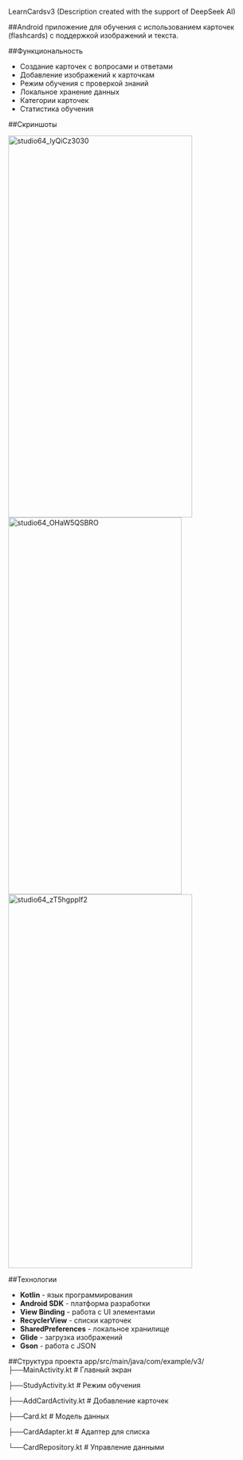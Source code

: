 LearnCardsv3 (Description created with the support of DeepSeek AI)

##Android приложение для обучения с использованием карточек (flashcards) с поддержкой изображений и текста.

##Функциональность

- Создание карточек с вопросами и ответами
- Добавление изображений к карточкам
- Режим обучения с проверкой знаний
- Локальное хранение данных
- Категории карточек
- Статистика обучения

##Скриншоты




<img width="369" height="765" alt="studio64_lyQiCz3030" src="https://github.com/user-attachments/assets/1a5a4c07-df45-437a-bce9-2b6b9051cc1d" />
<img width="348" height="755" alt="studio64_OHaW5QSBRO" src="https://github.com/user-attachments/assets/6311b167-a3e8-4d2c-925d-742d5329ebf7" />
<img width="369" height="749" alt="studio64_zT5hgppIf2" src="https://github.com/user-attachments/assets/a5c7a078-6d5a-4f34-9ac3-8aa15e8ed2f3" />




##Технологии

- **Kotlin** - язык программирования
- **Android SDK** - платформа разработки
- **View Binding** - работа с UI элементами
- **RecyclerView** - списки карточек
- **SharedPreferences** - локальное хранилище
- **Glide** - загрузка изображений
- **Gson** - работа с JSON






##Структура проекта
app/src/main/java/com/example/v3/
├──MainActivity.kt          # Главный экран

├──StudyActivity.kt         # Режим обучения

├──AddCardActivity.kt       # Добавление карточек

├──Card.kt                  # Модель данных

├──CardAdapter.kt           # Адаптер для списка

└──CardRepository.kt        # Управление данными
